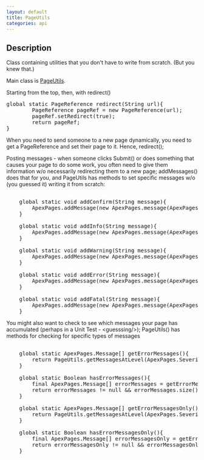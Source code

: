 ```yaml
---
layout: default
title: PageUtils
categories: api
---
```

Description
----------------

Class containing utilities that you don't have to write from scratch.  (But you knew that.)

Main class is [PageUtils](https://github.com/apex-commons/visualforce/PageUtils.cls).

Starting from the top, then, with redirect()
<pre class="brush: java">
global static PageReference redirect(String url){
        PageReference pageRef = new PageReference(url);
        pageRef.setRedirect(true);
        return pageRef;
}
</pre>

When you need to send someone to a new page dynamically, you need to get a PageReference and set their page to it.
Hence, redirect();

Posting messages - when someone clicks Submit() or does something that causes your page to do some work, you often need to give them information w/o necessarily redirecting them to a new page; addMessages() does that for you, and PageUtils has methods to set specific messages w/o (you guessed it) writing it from scratch:

<pre class="brush: java">

    global static void addConfirm(String message){
        ApexPages.addMessage(new ApexPages.message(ApexPages.severity.CONFIRM,message));
    }
    
    global static void addInfo(String message){
        ApexPages.addMessage(new ApexPages.message(ApexPages.severity.INFO,message));
    }
    
    global static void addWarning(String message){
        ApexPages.addMessage(new ApexPages.message(ApexPages.severity.WARNING,message));
    }
    
    global static void addError(String message){
        ApexPages.addMessage(new ApexPages.message(ApexPages.severity.ERROR,message));
    }
    
    global static void addFatal(String message){
        ApexPages.addMessage(new ApexPages.message(ApexPages.severity.FATAL,message));
    }
</pre>

You might also want to check to see which messages your page has accumulated (perhaps in a Unit Test - &lt;guesssing/&gt;); PageUtils() has methods for checking for specific types of messages
<pre class="brush: java">    
    global static ApexPages.Message[] getErrorMessages(){
        return PageUtils.getMessagesAtLevel(ApexPages.Severity.ERROR, true);
    }

    global static Boolean hasErrorMessages(){
        final ApexPages.Message[] errorMessages = getErrorMessages();
        return errorMessages != null && errorMessages.size() > 0;
    }
    
    global static ApexPages.Message[] getErrorMessagesOnly(){
        return PageUtils.getMessagesAtLevel(ApexPages.Severity.ERROR, false);
    }
    
    global static Boolean hasErrorMessagesOnly(){
    	final ApexPages.Message[] errorMessagesOnly = getErrorMessagesOnly();
        return errorMessagesOnly != null && errorMessagesOnly.size() > 0;
    }   
</pre>